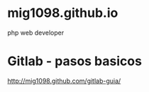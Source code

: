 # mig1098.github.io
php web developer

# Gitlab - pasos basicos
http://mig1098.github.com/gitlab-guia/
